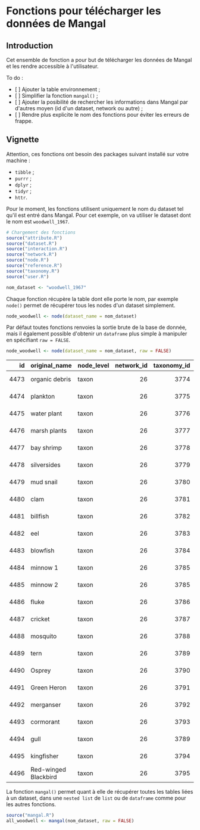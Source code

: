 
Fonctions pour télécharger les données de Mangal
================================================

Introduction
------------

Cet ensemble de fonction a pour but de télécharger les données de Mangal et les rendre accessible à l'utilisateur.

To do :

-   \[ \] Ajouter la table environnement ;
-   \[ \] Simplifier la fonction `mangal()` ;
-   \[ \] Ajouter la posibilité de rechercher les informations dans Mangal par d'autres moyen (id d'un dataset, network ou autre) ;
-   \[ \] Rendre plus explicite le nom des fonctions pour éviter les erreurs de frappe.

Vignette
--------

Attention, ces fonctions ont besoin des packages suivant installé sur votre machine :

-   `tibble` ;
-   `purrr` ;
-   `dplyr` ;
-   `tidyr` ;
-   `httr`.

Pour le moment, les fonctions utilisent uniquement le nom du dataset tel qu'il est entré dans Mangal. Pour cet exemple, on va utiliser le dataset dont le nom est `woodwell_1967`.

``` r
# Chargement des fonctions
source("attribute.R")
source("dataset.R")
source("interaction.R")
source("network.R")
source("node.R")
source("reference.R")
source("taxonomy.R")
source("user.R")

nom_dataset <- "woodwell_1967"
```

Chaque fonction récupère la table dont elle porte le nom, par exemple `node()` permet de récupérer tous les nodes d'un dataset simplement.

``` r
node_woodwell <- node(dataset_name = nom_dataset)
```

Par défaut toutes fonctions renvoies la sortie brute de la base de donnée, mais il également possible d'obtenir un `dataframe` plus simple à manipuler en spécifiant `raw = FALSE`.

``` r
node_woodwell <- node(dataset_name = nom_dataset, raw = FALSE)
```

|    id| original\_name       | node\_level |  network\_id|  taxonomy\_id| created\_at              | updated\_at              |
|-----:|:---------------------|:------------|------------:|-------------:|:-------------------------|:-------------------------|
|  4473| organic debris       | taxon       |           26|          3774| 2019-02-22T20:28:39.585Z | 2019-02-22T20:28:39.585Z |
|  4474| plankton             | taxon       |           26|          3775| 2019-02-22T20:28:39.629Z | 2019-02-22T20:28:39.629Z |
|  4475| water plant          | taxon       |           26|          3776| 2019-02-22T20:28:39.659Z | 2019-02-22T20:28:39.659Z |
|  4476| marsh plants         | taxon       |           26|          3777| 2019-02-22T20:28:39.694Z | 2019-02-22T20:28:39.694Z |
|  4477| bay shrimp           | taxon       |           26|          3778| 2019-02-22T20:28:39.723Z | 2019-02-22T20:28:39.723Z |
|  4478| silversides          | taxon       |           26|          3779| 2019-02-22T20:28:39.761Z | 2019-02-22T20:28:39.761Z |
|  4479| mud snail            | taxon       |           26|          3780| 2019-02-22T20:28:39.792Z | 2019-02-22T20:28:39.792Z |
|  4480| clam                 | taxon       |           26|          3781| 2019-02-22T20:28:39.829Z | 2019-02-22T20:28:39.829Z |
|  4481| billfish             | taxon       |           26|          3782| 2019-02-22T20:28:39.862Z | 2019-02-22T20:28:39.862Z |
|  4482| eel                  | taxon       |           26|          3783| 2019-02-22T20:28:39.892Z | 2019-02-22T20:28:39.892Z |
|  4483| blowfish             | taxon       |           26|          3784| 2019-02-22T20:28:39.926Z | 2019-02-22T20:28:39.926Z |
|  4484| minnow 1             | taxon       |           26|          3785| 2019-02-22T20:28:39.959Z | 2019-02-22T20:28:39.959Z |
|  4485| minnow 2             | taxon       |           26|          3785| 2019-02-22T20:28:39.993Z | 2019-02-22T20:28:39.993Z |
|  4486| fluke                | taxon       |           26|          3786| 2019-02-22T20:28:40.026Z | 2019-02-22T20:28:40.026Z |
|  4487| cricket              | taxon       |           26|          3787| 2019-02-22T20:28:40.060Z | 2019-02-22T20:28:40.060Z |
|  4488| mosquito             | taxon       |           26|          3788| 2019-02-22T20:28:40.096Z | 2019-02-22T20:28:40.096Z |
|  4489| tern                 | taxon       |           26|          3789| 2019-02-22T20:28:40.127Z | 2019-02-22T20:28:40.127Z |
|  4490| Osprey               | taxon       |           26|          3790| 2019-02-22T20:28:40.160Z | 2019-02-22T20:28:40.160Z |
|  4491| Green Heron          | taxon       |           26|          3791| 2019-02-22T20:28:40.202Z | 2019-02-22T20:28:40.202Z |
|  4492| merganser            | taxon       |           26|          3792| 2019-02-22T20:28:40.237Z | 2019-02-22T20:28:40.237Z |
|  4493| cormorant            | taxon       |           26|          3793| 2019-02-22T20:28:40.269Z | 2019-02-22T20:28:40.269Z |
|  4494| gull                 | taxon       |           26|          3789| 2019-02-22T20:28:40.307Z | 2019-02-22T20:28:40.307Z |
|  4495| kingfisher           | taxon       |           26|          3794| 2019-02-22T20:28:40.342Z | 2019-02-22T20:28:40.342Z |
|  4496| Red-winged Blackbird | taxon       |           26|          3795| 2019-02-22T20:28:40.376Z | 2019-02-22T20:28:40.376Z |

La fonction `mangal()` permet quant à elle de récupérer toutes les tables liées à un dataset, dans une `nested list` de `list` ou de `dataframe` comme pour les autres fonctions.

``` r
source("mangal.R")
all_woodwell <- mangal(nom_dataset, raw = FALSE)
```
